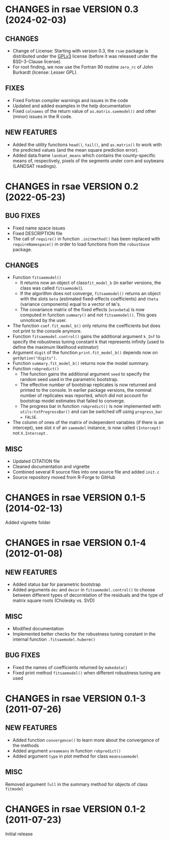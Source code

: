 # CHANGES in rsae VERSION 0.3 (2024-02-03)

## CHANGES

* Change of License: Starting with version 0.3, the `rsae` package is distributed under the [GPLv3](https://www.r-project.org/Licenses/GPL-3) license (before it was released under the BSD-3-Clause license).
* For root finding, we now use the Fortran 90 routine `zero_rc` of John Burkardt (license: Lesser GPL).

## FIXES

* Fixed Fortran compiler warnings and issues in the code
* Updated and added examples in the help documentation
* Fixed `colnames` of the return value of `as.matrix.saemodel()` and other (minor) issues in the R code.

## NEW FEATURES

* Added the utility functions `head()`, `tail()`, and `as.matrix()` to work with the predicted values (and the mean square prediction error).
* Added data.frame `landsat_means` which contains the county-specific means of, respectively, pixels of the segments under corn and soybeans (LANDSAT readings).

# CHANGES in rsae VERSION 0.2 (2022-05-23)

## BUG FIXES

* Fixed name space issues
* Fixed DESCRIPTION file
* The call of `require()` in function `.initmethod()` has been replaced with `requireNamespace()` in order to load functions from the `robustbase` package.

## CHANGES

* Function `fitsaemodel()`
    * It returns now an object of class`fit_model_b` (in earlier versions, the class was called `fitsaemodel`).
    * If the algorithm does not converge, `fitsaemodel()` returns an object with the slots `beta` (estimated fixed-effects coefficients) and `theta` (variance components) equal to a vector of `NA`'s.
    * The covariance matrix of the fixed effects (`vcovbeta`) is now computed in function `summary()` and not `fitsaemodel()`. This goes unnoticed by the user. 
* The  function `coef.fit_model_b()` only returns the coefficients but does not print to the console anymore. 
* Function `fitsaemodel.control()` gains the additional argument `k_Inf` to specify the robustness tuning constant k that represents infinity (used to define the maximum likelihood estimator)
* Argument `digit` of the function `print.fit_model_b()` depends now on `getOption("digits")`.
* Function `summary.fit_model_b()` returns now the model summary.
* Function `robpredict()` 
    * The function gains the additional argument `seed`  to specify the random seed used in the parametric bootstrap.
    * The effective number of bootstrap replicates is now returned and printed to the console. In earlier package versions, the nominal number of replicates was reported, which did not account for bootstrap model estimates that failed to converge. 
    * The progress bar in function `robpredict()` is now implemented with `utils:txtProgressBar()` and can be switched off using  `progress_bar = FALSE`.
* The column of ones of the matrix of independent variables (if there is an intercept), see slot `X` of an `saemodel` instance, is now called `(Intercept)` not `X.Intercept` .

## MISC

* Updated CITATION file
* Cleaned documentation and vignette
* Combined several R source files into one source file and added `init.c`
* Source repository moved from R-Forge to GitHub

# CHANGES in rsae VERSION 0.1-5 (2014-02-13)
Added vignette folder

# CHANGES in rsae VERSION 0.1-4 (2012-01-08)

## NEW FEATURES

* Added status bar for parametric bootstrap
* Added arguments `dec` and `decor` in `fitsaemodel.control()` to choose between different types of  decorrelation of the residuals and the type of matrix square roots (Cholesky vs. SVD)

## MISC

* Modified documentation
* Implemented better checks for the robustness tuning constant in the internal function `.fitsaemodel.huberm()`

## BUG FIXES

* Fixed the names of coefficients returned by `makedata()`
* Fixed print method `fitsaemodel()` when different robustness tuning are used

# CHANGES in rsae VERSION 0.1-3 (2011-07-26)

## NEW FEATURES

* Added function `convergence()` to learn more about the convergence of the methods
* Added argument `areameans` in function `robpredict()`
* Added argument `type` in plot method for class `meanssaemodel`

## MISC

Removed argument `full` in the summary method for objects of class `fitmodel`

# CHANGES in rsae VERSION 0.1-2 (2011-07-23)

Initial release
